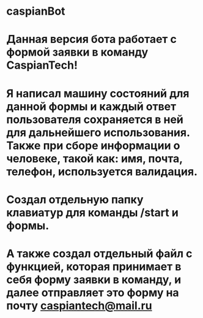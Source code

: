 # caspianBot
 
# Данная версия бота работает с формой заявки в команду CaspianTech!
# Я написал машину состояний для данной формы и каждый ответ пользователя сохраняется в ней для дальнейшего использования. Также при сборе информации о человеке, такой как: имя, почта, телефон, используется валидация.
# Создал отдельную папку клавиатур для команды /start и формы.
# А также создал отдельный файл с функцией, которая принимает в себя форму заявки в команду, и далее отправляет это форму на почту caspiantech@mail.ru